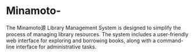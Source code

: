 # Minamoto-
The Minamoto源 Library Management System is designed to simplify the process of managing library resources. The system includes a user-friendly web interface for exploring and borrowing books, along with a command-line interface for administrative tasks.

